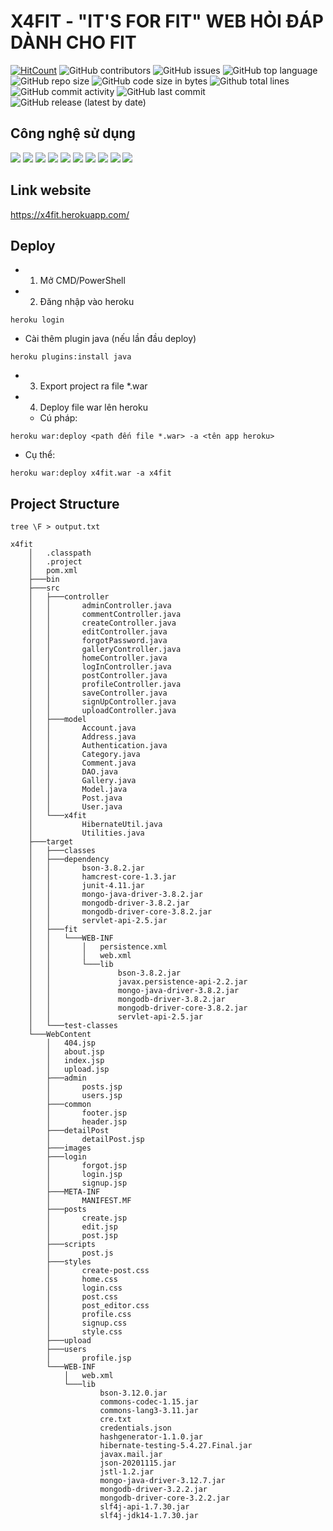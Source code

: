 # X4FIT - "IT'S FOR FIT" WEB HỎI ĐÁP DÀNH CHO FIT

[![HitCount](http://hits.dwyl.com/4fit/x4fit.svg)](http://hits.dwyl.com/4fit/x4fit)
![GitHub contributors](https://img.shields.io/github/contributors/4fit/x4fit)
![GitHub issues](https://img.shields.io/github/issues/4fit/x4fit?color=red)
![GitHub top language](https://img.shields.io/github/languages/top/4fit/x4fit?color=cyan)
![GitHub repo size](https://img.shields.io/github/repo-size/4fit/x4fit)
![GitHub code size in bytes](https://img.shields.io/github/languages/code-size/4fit/x4fit)
![Github total lines](https://sloc.xyz/github/4fit/x4fit)
![GitHub commit activity](https://img.shields.io/github/commit-activity/m/4fit/x4fit?color=g)
![GitHub last commit](https://img.shields.io/github/last-commit/4fit/x4fit?color=yellow)
![GitHub release (latest by date)](https://img.shields.io/github/v/release/4fit/x4fit)


## Công nghệ sử dụng
![](https://img.icons8.com/color/48/000000/html-5.png)
![](https://img.icons8.com/color/48/000000/css3.png)
![](https://img.icons8.com/color/48/000000/javascript.png)
![](https://img.icons8.com/color/48/000000/bootstrap.png)
![](https://img.icons8.com/color/48/000000/java-coffee-cup-logo.png)
![](https://img.icons8.com/color/48/000000/tomcat.png)
![](https://img.icons8.com/color/48/000000/mongodb.png)
![](https://img.icons8.com/color/48/000000/heroku.png)
![](https://img.icons8.com/color/48/000000/trello.png)
![](https://img.icons8.com/color/48/000000/jsp.png)

## Link website
https://x4fit.herokuapp.com/

## Deploy

- 1. Mở CMD/PowerShell
- 2. Đăng nhập vào heroku

```console
heroku login
```

  - Cài thêm plugin java (nếu lần đầu deploy)

```console
heroku plugins:install java
```

- 3. Export project ra file *.war

- 4. Deploy file war lên heroku

  - Cú pháp:
  
```console
heroku war:deploy <path đến file *.war> -a <tên app heroku>
```

  - Cụ thể:
  
```console
heroku war:deploy x4fit.war -a x4fit
```

## Project Structure

```console
tree \F > output.txt
```

```console
x4fit
    │   .classpath
    │   .project
    │   pom.xml
    ├───bin   
    ├───src
    │   ├───controller
    │   │       adminController.java
    │   │       commentController.java
    │   │       createController.java
    │   │       editController.java
    │   │       forgotPassword.java
    │   │       galleryController.java
    │   │       homeController.java
    │   │       logInController.java
    │   │       postController.java
    │   │       profileController.java
    │   │       saveController.java
    │   │       signUpController.java
    │   │       uploadController.java
    │   ├───model
    │   │       Account.java
    │   │       Address.java
    │   │       Authentication.java
    │   │       Category.java
    │   │       Comment.java
    │   │       DAO.java
    │   │       Gallery.java
    │   │       Model.java
    │   │       Post.java
    │   │       User.java    
    │   └───x4fit
    │           HibernateUtil.java
    │           Utilities.java
    ├───target
    │   ├───classes 
    │   ├───dependency
    │   │       bson-3.8.2.jar
    │   │       hamcrest-core-1.3.jar
    │   │       junit-4.11.jar
    │   │       mongo-java-driver-3.8.2.jar
    │   │       mongodb-driver-3.8.2.jar
    │   │       mongodb-driver-core-3.8.2.jar
    │   │       servlet-api-2.5.jar  
    │   ├───fit
    │   │   └───WEB-INF
    │   │       │   persistence.xml
    │   │       │   web.xml
    │   │       └───lib
    │   │               bson-3.8.2.jar
    │   │               javax.persistence-api-2.2.jar
    │   │               mongo-java-driver-3.8.2.jar
    │   │               mongodb-driver-3.8.2.jar
    │   │               mongodb-driver-core-3.8.2.jar
    │   │               servlet-api-2.5.jar   
    │   └───test-classes
    └───WebContent
        │   404.jsp
        │   about.jsp
        │   index.jsp
        │   upload.jsp
        ├───admin
        │       posts.jsp
        │       users.jsp
        ├───common
        │       footer.jsp
        │       header.jsp
        ├───detailPost
        │       detailPost.jsp
        ├───images  
        ├───login
        │       forgot.jsp
        │       login.jsp
        │       signup.jsp   
        ├───META-INF
        │       MANIFEST.MF
        ├───posts
        │       create.jsp
        │       edit.jsp
        │       post.jsp
        ├───scripts
        │       post.js   
        ├───styles
        │       create-post.css
        │       home.css
        │       login.css
        │       post.css
        │       post_editor.css
        │       profile.css
        │       signup.css
        │       style.css 
        ├───upload
        ├───users
        │       profile.jsp
        └───WEB-INF
            │   web.xml
            └───lib
                    bson-3.12.0.jar
                    commons-codec-1.15.jar
                    commons-lang3-3.11.jar
                    cre.txt
                    credentials.json
                    hashgenerator-1.1.0.jar
                    hibernate-testing-5.4.27.Final.jar
                    javax.mail.jar
                    json-20201115.jar
                    jstl-1.2.jar
                    mongo-java-driver-3.12.7.jar
                    mongodb-driver-3.2.2.jar
                    mongodb-driver-core-3.2.2.jar
                    slf4j-api-1.7.30.jar
                    slf4j-jdk14-1.7.30.jar
```
